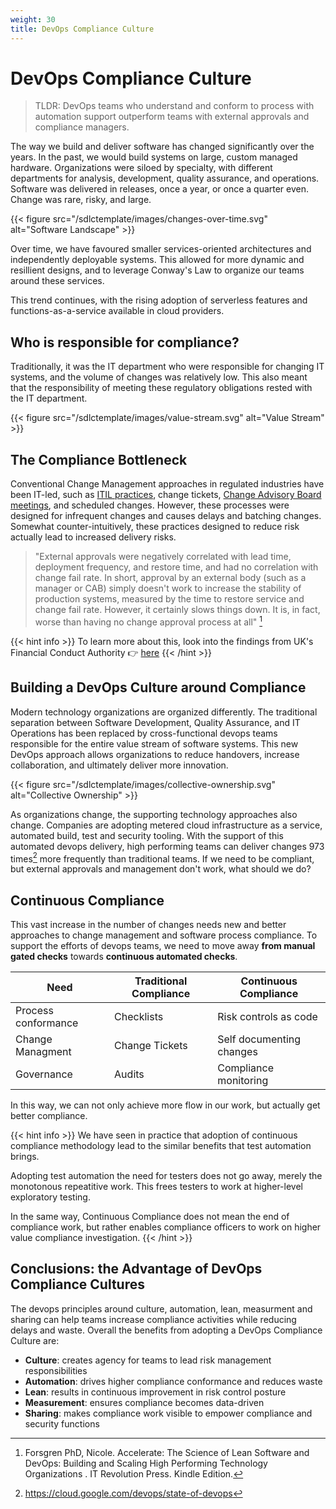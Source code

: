 ```yaml
---
weight: 30
title: DevOps Compliance Culture
---
```


# DevOps Compliance Culture

> TLDR: DevOps teams who understand and conform to process with automation support outperform teams with external approvals and compliance managers.

The way we build and deliver software has changed significantly over the years.  In the past, we would build systems on large, custom managed hardware.  Organizations were siloed by specialty, with different departments for analysis, development, quality assurance, and operations.  Software was delivered in releases, once a year, or once a quarter even.  Change was rare, risky, and large.

{{< figure src="/sdlctemplate/images/changes-over-time.svg" alt="Software Landscape" >}}

Over time, we have favoured smaller services-oriented architectures and independently deployable systems.  This allowed for more dynamic and resillient designs, and to leverage Conway's Law to organize our teams around these services.

This trend continues, with the rising adoption of serverless features and functions-as-a-service available in cloud providers.

## Who is responsible for compliance?

Traditionally, it was the IT department who were responsible for changing IT systems, and the volume of changes was relatively low.  This also meant that the responsibility of meeting these regulatory obligations rested with the IT department.

{{< figure src="/sdlctemplate/images/value-stream.svg" alt="Value Stream" >}}

## The Compliance Bottleneck
Conventional Change Management approaches in regulated industries have been IT-led, such as [ITIL practices](https://en.wikipedia.org/wiki/ITIL), change tickets, [Change Advisory Board meetings](https://en.wikipedia.org/wiki/Change-advisory_board), and scheduled changes.  However, these processes were designed for infrequent changes and causes delays and batching changes.  Somewhat counter-intuitively, these practices designed to reduce risk actually lead to increased delivery risks.

> "External approvals were negatively correlated with lead time, deployment frequency, and restore time, and had no correlation with change fail rate. In short, approval by an external body (such as a manager or CAB) simply doesn't work to increase the stability of production systems, measured by the time to restore service and change fail rate. However, it certainly slows things down. It is, in fact, worse than having no change approval process at all" [^20]

{{< hint info >}}
To learn more about this, look into the findings from UK's Financial Conduct Authority 👉 [here](https://www.merkely.com/blog/what-the-fca-found-when-analysing-1-million-production-changes/)
{{< /hint >}}

## Building a DevOps Culture around Compliance

Modern technology organizations are organized differently.  The traditional separation between Software Development, Quality Assurance, and IT Operations has been replaced by cross-functional devops teams responsible for the entire value stream of software systems.  This new DevOps approach allows organizations to reduce handovers, increase collaboration, and ultimately deliver more innovation.

{{< figure src="/sdlctemplate/images/collective-ownership.svg" alt="Collective Ownership" >}}

As organizations change, the supporting technology approaches also change.  Companies are adopting metered cloud infrastructure as a service, automated build, test and security tooling.  With the support of this automated devops delivery, high performing teams can deliver changes 973 times[^1] more frequently than traditional teams.
If we need to be compliant, but external approvals and management don't work, what should we do?


## Continuous Compliance

This vast increase in the number of changes needs new and better approaches to change management and software process compliance.  To support the efforts of devops teams, we need to move away **from manual gated checks** towards **continuous automated checks**.

| Need | Traditional Compliance | Continuous Compliance |
| ----------- | ----------- | ----------- |
| Process conformance | Checklists | Risk controls as code |
| Change Managment | Change Tickets | Self documenting changes |
| Governance | Audits | Compliance monitoring |

In this way, we can not only achieve more flow in our work, but actually get better compliance.

{{< hint info >}}
We have seen in practice that adoption of continuous compliance methodology lead to the similar benefits that test automation brings.

Adopting test automation the need for testers does not go away, merely the monotonous repeatitive work.  This frees testers to work at higher-level exploratory testing.

In the same way, Continuous Compliance does not mean the end of compliance work, but rather enables compliance officers to work on higher value compliance investigation.
{{< /hint >}}


## Conclusions: the Advantage of DevOps Compliance Cultures

The devops principles around culture, automation, lean, measurment and sharing can help teams increase compliance activities while reducing delays and waste.  Overall the benefits from adopting a DevOps Compliance Culture are:

* **Culture**: creates agency for teams to lead risk management responsibilities
* **Automation**: drives higher compliance conformance and reduces waste
* **Lean**: results in continuous improvement in risk control posture
* **Measurement**: ensures compliance becomes data-driven
* **Sharing**: makes compliance work visible to empower compliance and security functions


[^1]: https://cloud.google.com/devops/state-of-devops
[^20]: Forsgren PhD, Nicole. Accelerate: The Science of Lean Software and DevOps: Building and Scaling High Performing Technology Organizations . IT Revolution Press. Kindle Edition.